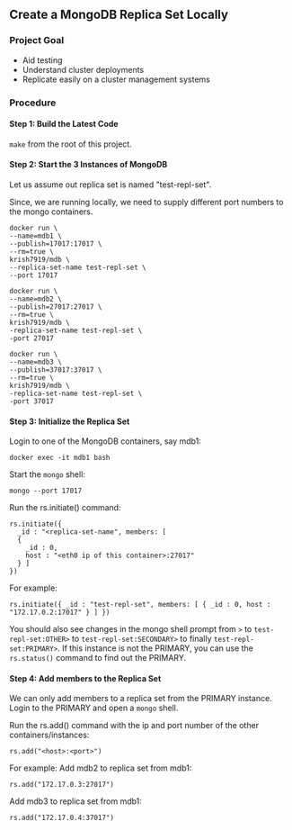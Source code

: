 ## Create a MongoDB Replica Set Locally

### Project Goal

*  Aid testing
*  Understand cluster deployments
*  Replicate easily on a cluster management systems

### Procedure

#### Step 1: Build the Latest Code

`make` from the root of this project.


#### Step 2: Start the 3 Instances of MongoDB

Let us assume out replica set is named "test-repl-set".

Since, we are running locally, we need to supply different port
numbers to the mongo containers.

```
docker run \
--name=mdb1 \
--publish=17017:17017 \
--rm=true \
krish7919/mdb \
--replica-set-name test-repl-set \
--port 17017
```

```
docker run \
--name=mdb2 \
--publish=27017:27017 \
--rm=true \
krish7919/mdb \
-replica-set-name test-repl-set \
-port 27017
```

```
docker run \
--name=mdb3 \
--publish=37017:37017 \
--rm=true \
krish7919/mdb \
-replica-set-name test-repl-set \
-port 37017
```

#### Step 3: Initialize the Replica Set

Login to one of the MongoDB containers, say mdb1:

`docker exec -it mdb1 bash`

Start the `mongo` shell:

`mongo --port 17017`


Run the rs.initiate() command:
```
rs.initiate({ 
  _id : "<replica-set-name", members: [
  { 
    _id : 0,
    host : "<eth0 ip of this container>:27017"
  } ]
})
```

For example:

```
rs.initiate({ _id : "test-repl-set", members: [ { _id : 0, host :
"172.17.0.2:17017" } ] })
```

You should also see changes in the mongo shell prompt from `>` to
`test-repl-set:OTHER>` to `test-repl-set:SECONDARY>` to finally
`test-repl-set:PRIMARY>`.
If this instance is not the PRIMARY, you can use the `rs.status()` command to
find out the PRIMARY.

#### Step 4: Add members to the Replica Set

We can only add members to a replica set from the PRIMARY instance.
Login to the PRIMARY and open a `mongo` shell.

Run the rs.add() command with the ip and port number of the other
containers/instances:
```
rs.add("<host>:<port>")
```
For example:
Add mdb2 to replica set from mdb1:
```
rs.add("172.17.0.3:27017")
```
Add mdb3 to replica set from mdb1:
```
rs.add("172.17.0.4:37017")
```

